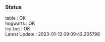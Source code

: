 ### Status


table : OK  
hogwarts : OK  
icy-bot : OK  
Latest Update : 2023-01-12 09:09:42.205798
